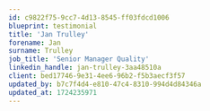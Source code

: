 ```yaml
---
id: c9822f75-9cc7-4d13-8545-ff03fdcd1006
blueprint: testimonial
title: 'Jan Trulley'
forename: Jan
surname: Trulley
job_title: 'Senior Manager Quality'
linkedin_handle: jan-trulley-3aa48510a
client: bed17746-9e31-4ee6-96b2-f5b3aecf3f57
updated_by: b7c7f4d4-e810-47c4-8310-994d4d84346a
updated_at: 1724235971
---
```

